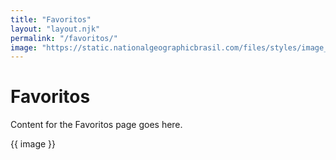 ```yaml
---
title: "Favoritos"
layout: "layout.njk"
permalink: "/favoritos/"
image: "https://static.nationalgeographicbrasil.com/files/styles/image_3200/public/75552.jpg?w=1900&h=1267"
---
```


# Favoritos

Content for the Favoritos page goes here.

{{ image }}
